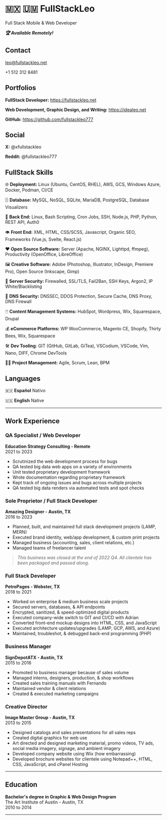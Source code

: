 # 🇲🇽 🇺🇲 FullStackLeo

Full Stack Mobile & Web Developer

_**🏆 Available Remotely!**_


## Contact

leo@fullstackleo.net

+1 512 312 8481


## Portfolios

**FullStack Developer:** https://fullstackleo.net

**Web Development, Graphic Design, and Writing:** https://idealeo.net

**GitHub:** https://github.com/fullstackleo777


## Social

**X:** @xfullstackleo

**Reddit:** @fullstackleo777


## FullStack Skills

🌐 **Deployment:** Linux (Ubuntu, CentOS, RHEL), AWS, GCS, Windows Azure, Docker, Podman, CI/CE

🗄️ **Database:** MySQL, NoSQL, SQLite, MariaDB, PostgreSQL, Database Visualizers

🧠 **Back End:** Linux, Bash Scripting, Cron Jobs, SSH, Node.js, PHP, Python, REST API, Auth0

👁️ **Front End:** XML, HTML, CSS/SCSS, Javascript, Organic SEO, Frameworks (Vue.js, Svelte, React.js)

❤️ **Open Source Software:** Server (Apache, NGINX, Lighttpd, ffmpeg), Productivity (OpenOffice, LibreOffice)

🖼️ **Creative Software:** Adobe (Photoshop, Illustrator, InDesign, Premiere Pro), Open Source (Inkscape, Gimp)

🔐 **Server Security:** Firewalled, SSL/TLS, Fail2Ban, SSH Keys, Argon2, IP White/Blacklisting

🔑 **DNS Security:** DNSSEC, DDOS Protection, Secure Cache, DNS Proxy, DNS Firewall

🖱️ **Content Management Systems:** HubSpot, Wordpress, Wix, Squarespace, Drupal

💰 **eCommerce Platforms:** WP WooCommerce, Magento CE, Shopify, Thirty Bees, Wix, Squarespace

🛠️ **Dev Tooling**: GIT (GitHub, GitLab, GiTea), VSCodium, VSCode, Vim, Nano, DIFF, Chrome DevTools

👨‍💼 **Project Management:** Agile, Scrum, Lean, BPM


## Languages

🇲🇽 **Español** Nativo

🇺🇸 **English** Native


---

## Work Experience

### QA Specialist / Web Developer  
**Education Strategy Consulting - Remote**  
2021 to 2023  
- Scrutinized the web development process for bugs  
- QA tested big data web apps on a variety of environments  
- Unit tested proprietary development framework  
- Wrote documentation regarding proprietary framework  
- Kept track of ongoing issues and bugs across multiple projects  
- QA tested big data renders via automated tests and spot checks  

### Sole Proprietor / Full Stack Developer  
**Amazing Designer - Austin, TX**  
2016 to 2023  
- Planned, built, and maintained full stack development projects (LAMP, MERN)  
- Executed brand identity, web/app development, & custom print projects  
- Managed business (accounting, sales, client relations, etc.)  
- Managed teams of freelancer talent  
> *This business was closed at the end of 2022 Q4. All clientele has been packaged and passed along.*  

### Full Stack Developer  
**PetroPages - Webster, TX**  
2018 to 2021  
- Worked on enterprise & medium business scale projects  
- Secured servers, databases, & API endpoints  
- Encrypted, sanitized, & speed-optimized digital products  
- Executed company-wide switch to GIT and CI/CD with Adrian  
- Converted front-end mockup designs into HTML, CSS, and JavaScript  
- Executed architecture updates/upgrades (LAMP, GCP, AWS, and Azure)  
- Maintained, troubleshot, & debugged back-end programming (PHP)  

### Business Manager  
**SignDepotATX - Austin, TX**  
2015 to 2016  
- Promoted to business manager because of sales volume  
- Managed interns, designers, production, & shop workflows  
- Created sales training manuals with Fernando  
- Maintained vendor & client relations  
- Created & executed marketing campaigns  

### Creative Director  
**Image Master Group - Austin, TX**  
2013 to 2015  
- Designed catalogs and sales presentations for all sales reps  
- Created digital graphics for web use  
- Art directed and designed marketing material, promo videos, TV ads, social media imagery, signage, and ambient imagery  
- Developed company website using Wix (how embarrassing)  
- Developed brochure websites for clientele using Notepad++, HTML, CSS, JavaScript, and cPanel Hosting  

---

## Education

**Bachelor's degree in Graphic & Web Design Program**  
The Art Institute of Austin - Austin, TX  
2010 to 2014  

---

